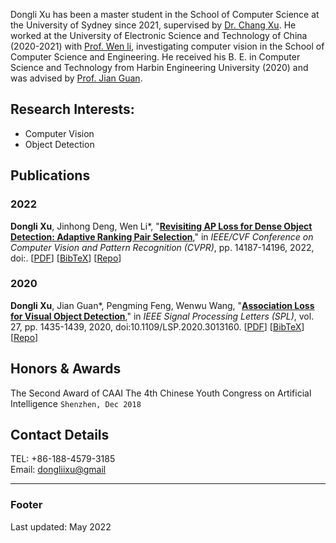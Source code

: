 Dongli Xu has been a master student in the School of Computer Science at the University of Sydney since 2021, supervised by [Dr. Chang Xu](changxu.xyz). He worked at the University of Electronic Science and Technology of China (2020-2021) with [Prof. Wen li](liwen.com), investigating computer vision in the School of Computer Science and Engineering. He received his B. E. in Computer Science and Technology from Harbin Engineering University (2020) and was advised by [Prof. Jian Guan](http://homepage.hrbeu.edu.cn/web/guanjian1). 


## Research Interests:
- Computer Vision
- Object Detection

<!-- ## Education
### **University of Sydney** `2021.8 - `
```
City Road, Camperdown/Darlington, NSW 2006, Australia
```

- M. in Information Technology



### **Harbin Engineering University** `2016.9 - 2020.6`

```
Harbin, Heilongjiang, P. R. China 
```

- B. E. in Computer Science
 -->

<!-- ## Experience
### **University of Electronic Science and Techology of China** `2020.7 - 2021.8 `

```
Chengdu, Sichuan, P. R. China 
```

- Research Assistant in [Data Intelligence Group](diggers.ai)
- 

### **Harbin Engineering University** `2016.9 - 2020.6`

```
Harbin, Heilongjiang, P. R. China 
```

- Research Assistant in Group of Intelligent Signal Processing
- Co-advised by [Prof. Jian Guan](http://homepage.hrbeu.edu.cn/web/guanjian1), [Dr. Pengming Feng](http://) and [Prof. Wenwu Wang](http://personal.ee.surrey.ac.uk/Personal/W.Wang/) -->

## Publications

### 2022

**Dongli Xu**, Jinhong Deng, Wen Li*, "[**Revisiting AP Loss for Dense Object Detection: Adaptive Ranking Pair Selection**](https://openaccess.thecvf.com/content/CVPR2022/html/Xu_Revisiting_AP_Loss_for_Dense_Object_Detection_Adaptive_Ranking_Pair_CVPR_2022_paper.html)," in _IEEE/CVF Conference on Computer Vision and Pattern Recognition (CVPR)_, pp. 14187-14196, 2022, doi:.
[[PDF](https://openaccess.thecvf.com/content/CVPR2022/papers/Xu_Revisiting_AP_Loss_for_Dense_Object_Detection_Adaptive_Ranking_Pair_CVPR_2022_paper.pdf)]
[[BibTeX]({{page.homepage.url}}/paper/2022_CVPR_APELoss.txt)]
[[Repo](https://github.com/Xudangliatiger/APE-Loss)]<br>

### 2020

**Dongli Xu**, Jian Guan*, Pengming Feng, Wenwu Wang, "[**Association Loss for Visual Object Detection**](https://ieeexplore.ieee.org/document/9153932)," in _IEEE Signal Processing Letters (SPL)_, vol. 27, pp. 1435-1439, 2020, doi:10.1109/LSP.2020.3013160.
[[PDF](http://epubs.surrey.ac.uk/858303/1/XuGFW_SPL_2020.pdf)]
[[BibTeX]({{page.homepage.url}}/paper/2020_SPL_associationLoss.txt)]
[[Repo](https://github.com/Xudangliatiger/AssociationLoss)]<br>

<!-- ### [**How Domain Experts Create Conceptual Diagrams and Implications for Tool Design**]({{ page.homepage.url }}/assets/chi-20-natural-diagramming.pdf)

Dor Ma'ayan\*, **Wode Ni\***, Katherine Ye, Chinmay Kulkarni, and Joshua Sunshine.<br>
<i class="fas fa-award"></i> <strong>Best Paper Honourable Mention</strong><br>
_In Proceedings of the 2020 CHI Conference on Human Factors in Computing Systems (CHI'20), to appear._<br>
[[PDF]({{ page.homepage.url }}/assets/chi-20-natural-diagramming.pdf)]
[[BibTeX]({{ page.homepage.url }}/assets/chi-20-natural-diagramming.txt)]

### [**Defining Visual Narratives for Mathematics Declaratively**](http://plateau-workshop.org/assets/papers-2019/9.pdf)

Max Krieger, **Wode Ni**, and Joshua Sunshine.<br>
_Evaluation and Usability of Programming Languages and Tools (PLATEAU 2019), co-located with UIST._<br>
[[PDF](http://plateau-workshop.org/assets/papers-2019/9.pdf)]
[[slides]({ page.homepage.url }}/aassets/plateau-19-presentation.pdf)]

### [**Designing Declarative Language Tutorials: a Guided and Individualized Approach**](http://plateau-workshop.org/assets/papers-2019/2.pdf)

Anael Kuperwajs Cohen, **Wode Ni**, and Joshua Sunshine.<br>
_Evaluation and Usability of Programming Languages and Tools (PLATEAU 2019), co-located with UIST._<br>
[[PDF](http://plateau-workshop.org/assets/papers-2019/2.pdf)]
[[slides]({{ page.homepage.url }}/assets/plateau-19-presentation.pdf)]

### [**Substance and Style: domain-specific languages for mathematical diagrams**](https://2017.splashcon.org/event/dsldi-2017-substance-and-style-domain-specific-languages-for-mathematical-diagrams)

**Wode Ni\***, Katherine Ye\*, Joshua Sunshine, Jonathan Aldrich, and Keenan Crane.<br> _Domain-Specific Language Design and Implementation (DSLDI 2017), co-located with SPLASH._ <br>
[[PDF]({{ page.homepage.url }}/assets/dsldi.pdf)]
[[slides]({{ page.homepage.url }}/assets/dsldi-presentation.pdf)]
[[www](http://penrose.ink)]
[[repo](https://github.com/penrose/penrose)]

---

### [**Whiteboard Scanning Using Super-Resolution**](http://scholar.dickinson.edu/student_honors/221/)

**Wode Ni**.<br> _Dickinson College Honors Theses. Paper 221._<br>
[[PDF]({{ page.homepage.url }}/assets/superres.pdf)]

## Experience

### **Microsoft Research** `2020.5 -`

_Research Intern_<br>

### **Carnegie Mellon University, Research Experiences for Undergraduate** `2017.5 - 2017.8`

_Research Assistant_<br>
**Penrose** is a system that automatically visualizes mathematics using two domain-specific languages: **Substance** and **Style**. Co-advised by [Jonathan Aldrich](https://www.cs.cmu.edu/~./aldrich/), [Keenan Crane](https://www.cs.cmu.edu/~kmcrane/), [Joshua Sunshine](http://www.cs.cmu.edu/~jssunshi/), and [Katherine Ye](https://www.cs.cmu.edu/~kqy/), I designed and implemented the Style language, and extended the Substance language to support functions and logically quantified statements.

### **Columbia University, Computer Graphics and User Interfaces Lab** `2017.1 - 2017.5`

_Research Assistant_<br>
Worked with prof. Steven Feiner, on **Cyber Affordance Visualization in Augumented Reality** project. Developed a Microsoft Hololens application that visualizes the Columbia campus in AR environment.

### **AsiaInfo** `2015.6 - 2015.8`

_Software Engineering Intern_<br>
Worked on server-side web applications and server deployment tools. -->

<!-- ## Mentoring -->

<!-- Max Krieger (CMU, independent research & [REUSE](https://www.cmu.edu/scs/isr/reuse/)) `CMU, 2018 - Now` <br>
Courtney Miller (New College of Florida, [REUSE](https://www.cmu.edu/scs/isr/reuse/)) `CMU, 2019` <br>
Anael Kuperwajs Cohen (Macalester College, [REUSE](https://www.cmu.edu/scs/isr/reuse/)) `CMU, 2019` <br> -->


## Honors & Awards
The Second Award of CAAI The 4th Chinese Youth Congress on Artificial Intelligence  `Shenzhen, Dec 2018` <br>



## Contact Details

TEL: +86-188-4579-3185<br>
Email: [dongliixu@gmail](mailto:dongliixu@gmail)<br>
<!-- CHI'20 Best Paper Honourable Mention Award `CMU, 2020` <br> -->
<!-- Phi Beta Kappa `Dickinson, 2018` <br>
Excellence in Computer Science Award `Columbia, 2018` <br>
Travel Award PL Mentoring Workshop (PLMW) `SPLASH, 2018` <br>
Tau Beta Pi, Engineering Honor Society `Columbia, 2017` <br>
Computer Science Departmental Honors `Dickinson, 2016` <br>
Pi Mu Epsilon, Mathematics Honor Society `Dickinson, 2016` <br>
Upsilon Pi Epsilon, Computer Science Honor Society `Dickinson, 2016` <br>
Alpha Lambda Delta, First year Honor Society `Dickinson, 2013`<br>
John Montgomery Scholarship `Dickinson, 2013` <br> -->

---

<!-- ## Teaching -->

<!-- Teaching Assistant, **Programming Languages and Translators (COMS 4115)** `Columbia, 2017 - 2018` <br>
Teaching Assistant, **Introduction to Java II (COMP 132)** `Dickinson, 2016` <br>
Peer Tutor, **Data Structures and Problem Solving (COMP 232)** `Dickinson, 2016` <br>
Computer Lab Consultant `Dickinson, 2014 - 2016` <br> -->

<!-- 
## Service

Research Experiences for Undergraduates in Software Engineering Admission Committee `CMU, 2019 - 2020` -->

### Footer
Last updated: May 2022
